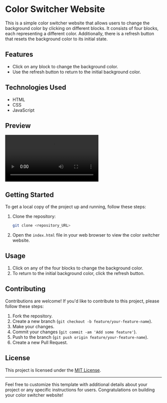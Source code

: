 # Color Switcher Website

This is a simple color switcher website that allows users to change the background color by clicking on different blocks. It consists of four blocks, each representing a different color. Additionally, there is a refresh button that resets the background color to its initial state.

## Features

- Click on any block to change the background color.
- Use the refresh button to return to the initial background color.

## Technologies Used

- HTML
- CSS
- JavaScript

## Preview

![Animated GIF](30.04.2024_20.35.30_REC.mp4)

## Getting Started

To get a local copy of the project up and running, follow these steps:

1. Clone the repository:

   ```bash
   git clone <repository_URL>
   ```

2. Open the `index.html` file in your web browser to view the color switcher website.

## Usage

1. Click on any of the four blocks to change the background color.
2. To return to the initial background color, click the refresh button.

## Contributing

Contributions are welcome! If you'd like to contribute to this project, please follow these steps:

1. Fork the repository.
2. Create a new branch (`git checkout -b feature/your-feature-name`).
3. Make your changes.
4. Commit your changes (`git commit -am 'Add some feature'`).
5. Push to the branch (`git push origin feature/your-feature-name`).
6. Create a new Pull Request.

## License

This project is licensed under the [MIT License](LICENSE).

---

Feel free to customize this template with additional details about your project or any specific instructions for users. Congratulations on building your color switcher website!